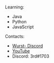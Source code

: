 Learning:
- Java
- Python
- JavaScript

Contacts:
- [Wurst- Discord](https://discord.gg/s3fhzKR)
- [YouTube](https://www.youtube.com/channel/UCq0Zm9yqvXrzvnnMz4vbkIw)
- Discord: 3rd#1703
